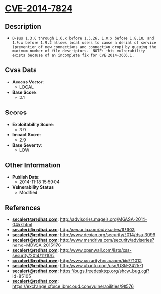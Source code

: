 
# [CVE-2014-7824](http://advisories.mageia.org/MGASA-2014-0457.html)

## Description

- `D-Bus 1.3.0 through 1.6.x before 1.6.26, 1.8.x before 1.8.10, and 1.9.x before 1.9.2 allows local users to cause a denial of service (prevention of new connections and connection drop) by queuing the maximum number of file descriptors.  NOTE: this vulnerability exists because of an incomplete fix for CVE-2014-3636.1.`

## Cvss Data

- **Access Vector**:
  - LOCAL
- **Base Score**:
  - 2.1

## Scores

- **Exploitability Score**:
  - 3.9
- **Impact Score**:
  - 2.9
- **Base Severity**:
  - LOW

## Other Information

- **Publish Date**:
  - 2014-11-18 15:59:04
- **Vulnerability Status**:
  - Modified

## References

- **secalert@redhat.com**: http://advisories.mageia.org/MGASA-2014-0457.html
- **secalert@redhat.com**: http://secunia.com/advisories/62603
- **secalert@redhat.com**: http://www.debian.org/security/2014/dsa-3099
- **secalert@redhat.com**: http://www.mandriva.com/security/advisories?name=MDVSA-2015:176
- **secalert@redhat.com**: http://www.openwall.com/lists/oss-security/2014/11/10/2
- **secalert@redhat.com**: http://www.securityfocus.com/bid/71012
- **secalert@redhat.com**: http://www.ubuntu.com/usn/USN-2425-1
- **secalert@redhat.com**: https://bugs.freedesktop.org/show_bug.cgi?id=85105
- **secalert@redhat.com**: https://exchange.xforce.ibmcloud.com/vulnerabilities/98576
